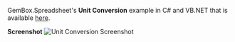 GemBox.Spreadsheet's **Unit Conversion** example in C# and VB.NET that is available [here](https://www.gemboxsoftware.com/spreadsheet/examples/unit-conversion/116).

**Screenshot**
![Unit Conversion Screenshot](https://www.gemboxsoftware.com/Spreadsheet/Examples/Content/AdvancedFeatures/UnitConversion/UnitConversion.png)